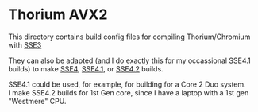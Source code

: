# Thorium AVX2

This directory contains build config files for compiling Thorium/Chromium with [SSE3](https://en.wikipedia.org/wiki/SSE3)

They can also be adapted (and I do exactly this for my occassional SSE4.1 builds) to make [SSE4](https://en.wikipedia.org/wiki/SSE4), [SSE4.1](https://en.wikipedia.org/wiki/SSE4#SSE4.1), or [SSE4.2](https://en.wikipedia.org/wiki/SSE4#SSE4.2) builds.

SSE4.1 could be used, for example, for building for a Core 2 Duo system. \
I make SSE4.2 builds for 1st Gen core, since I have a laptop with a 1st gen "Westmere" CPU.
